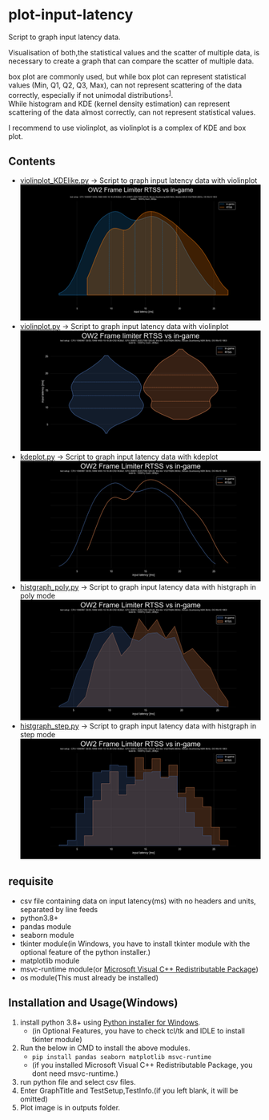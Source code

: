 # plot-input-latency
 Script to graph input latency data.    
 
 Visualisation of both,the statistical values and the scatter of multiple data, is necessary to create a graph that can compare the scatter of multiple data.  

 box plot are commonly used, but while box plot can represent statistical values (Min, Q1, Q2, Q3, Max), can not represent scattering of the data correctly, especially if not unimodal distributions<sup>[1](https://twitter.com/van__Oijen/status/1108435637277908992)</sup>.  
 While histogram and KDE (kernel density estimation) can represent scattering of the data almost correctly, can not represent statistical values.    

 I recommend to use violinplot, as violinplot is a complex of KDE and box plot.

## Contents
- [violinplot_KDElike.py](violinplot_KDElike.py) -> Script to graph input latency data with violinplot  
![preview_violinplot_KDElike](outputs/preview_violinplot_KDElike.png)
- [violinplot.py](violinplot.py) -> Script to graph input latency data with violinplot  
![preview_violinplot](outputs/preview_violinplot.png)
- [kdeplot.py](kdeplot.py) -> Script to graph input latency data with kdeplot  
![preview_kdeplot](outputs/preview_kdeplot.png)
- [histgraph_poly.py](histgraph_poly.py) -> Script to graph input latency data with histgraph in poly mode  
![preview_poly](outputs/preview_histgraph_poly.png)
- [histgraph_step.py](histgraph_step.py) -> Script to graph input latency data with histgraph in step mode  
![preview_step](outputs/preview_histgraph_step.png)

## requisite
- csv file containing data on input latency(ms) with no headers and units, separated by line feeds
- python3.8+
- pandas module
- seaborn module
- tkinter module(in Windows, you have to install tkinter module with the optional feature of the python installer.)
- matplotlib module
- msvc-runtime module(or [Microsoft Visual C++ Redistributable Package](https://aka.ms/vs/17/release/vc_redist.x64.exe))
- os module(This must already be installed)

## Installation and Usage(Windows)
1. install python 3.8+ using [Python installer for Windows](https://www.python.org/downloads/windows/).
   - (in Optional Features, you have to check tcl/tk and IDLE to install tkinter module)
2. Run the below in CMD to install the above modules.
   - `pip install pandas seaborn matplotlib msvc-runtime`
   - (if you installed Microsoft Visual C++ Redistributable Package, you dont need msvc-runtime.)
3. run python file and select csv files.
4. Enter GraphTitle and TestSetup,TestInfo.(if you left blank, it will be omitted)
5. Plot image is in outputs folder.
